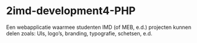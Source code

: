 # 2imd-development4-PHP
Een webapplicatie waarmee studenten IMD (of MEB, e.d.) projecten kunnen delen zoals: UIs, logo’s, branding, typografie, schetsen, e.d.
